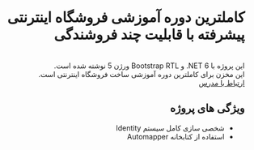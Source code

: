 ﻿<div dir="rtl">
    <h1>کاملترین دوره آموزشی فروشگاه اینترنتی پیشرفته با قابلیت چند فروشندگی</h1>
   <br>
    این پروژه با NET 6. و Bootstrap RTL ورژن 5 نوشته شده است.
   <br>
  این مخزن برای کاملترین دوره آموزشی ساخت فروشگاه اینترنتی است.
   <br>
  <a href="https://instagram.com/payam_shariatii">ارتباط با مدرس</a>
  <h2>ویژگی های پروژه</h2>
  <ul>
        <li>شخصی سازی کامل سیستم Identity</li>
        <li>استفاده از کتابخانه Automapper</li>
  </ul>
</div>